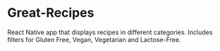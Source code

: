 # Great-Recipes
React Native app that displays recipes in different categories. Includes filters for Gluten Free, Vegan, Vegetarian and Lactose-Free.
